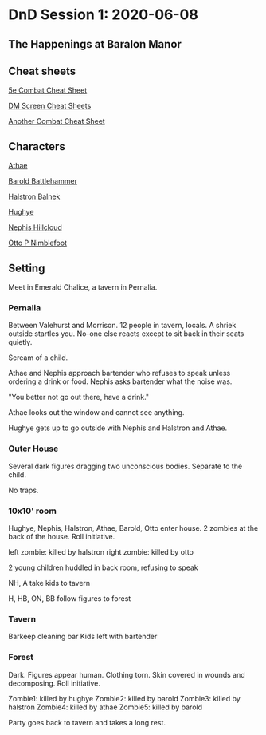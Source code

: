 # DnD Session 1: 2020-06-08
## The Happenings at Baralon Manor

## Cheat sheets

[5e Combat Cheat Sheet](https://drive.google.com/file/d/0B-DRKnjI7gN6SlpsM2UzTGFvcnM/view)

[DM Screen Cheat Sheets](https://imgur.com/a/Dw9hp)

[Another Combat Cheat Sheet](https://i.redd.it/2esg4fs2c1541.png)

## Characters
[Athae](https://www.dndbeyond.com/characters/29656294)

[Barold Battlehammer](https://www.dndbeyond.com/characters/29656199)

[Halstron Balnek](https://www.dndbeyond.com/characters/29656273)

[Hughye](https://www.dndbeyond.com/characters/29656504)

[Nephis Hillcloud](https://www.dndbeyond.com/characters/29656304)

[Otto P Nimblefoot](https://www.dndbeyond.com/profile/ah309/characters/29371225)

## Setting

Meet in Emerald Chalice, a tavern in Pernalia.

### Pernalia

Between Valehurst and Morrison. 12 people in tavern, locals.
A shriek outside startles you. No-one else reacts except to sit back in their seats quietly.

Scream of a child.

Athae and Nephis approach bartender who refuses to speak unless ordering a drink or food.
Nephis asks bartender what the noise was.

"You better not go out there, have a drink."

Athae looks out the window and cannot see anything.

Hughye gets up to go outside with Nephis and Halstron and Athae.

### Outer House

Several dark figures dragging two unconscious bodies. Separate to the child.

No traps.

### 10x10' room

Hughye, Nephis, Halstron, Athae, Barold, Otto enter house.
2 zombies at the back of the house.
Roll initiative.

left zombie:  killed by halstron
right zombie: killed by otto

2 young children huddled in back room, refusing to speak

NH, A take kids to tavern

H, HB, ON, BB follow figures to forest

### Tavern

Barkeep cleaning bar
Kids left with bartender

### Forest

Dark. Figures appear human. Clothing torn. Skin covered in wounds and decomposing.
Roll initiative.

Zombie1: killed by hughye
Zombie2: killed by barold
Zombie3: killed by halstron
Zombie4: killed by athae
Zombie5: killed by barold

Party goes back to tavern and takes a long rest.
